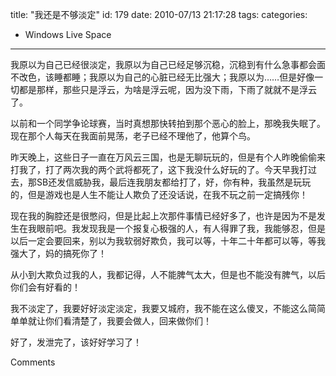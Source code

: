 title: "我还是不够淡定"
id: 179
date: 2010-07/13 21:17:28
tags: 
categories: 
- Windows Live Space
---


我原以为自己已经很淡定，我原以为自己已经足够沉稳，沉稳到有什么急事都会面不改色，该睡都睡；我原以为自己的心脏已经无比强大；我原以为……但是好像一切都是那样，那些只是浮云，为啥是浮云呢，因为没下雨，下雨了就就不是浮云了。

以前和一个同学争论球赛，当时真想那快转拍到那个恶心的脸上，那晚我失眠了。现在那个人每天在我面前晃荡，老子已经不理他了，他算个鸟。

昨天晚上，这些日子一直在万风云三国，也是无聊玩玩的，但是有个人昨晚偷偷来打我了，打了两次我的两个武将都死了，这下我没什么好玩的了。今天早我打过去，那SB还发信威胁我，最后连我朋友都给打了，好，你有种，我虽然是玩玩的，但是游戏也是人生不能让人欺负了还没话说，在我不玩之前一定搞残你！

现在我的胸腔还是很憋闷，但是比起上次那件事情已经好多了，也许是因为不是发生在我眼前吧。我发现我是一个报复心极强的人，有人得罪了我，我能够忍，但是以后一定会要回来，别以为我软弱好欺负，我可以等，十年二十年都可以等，等我强大了，妈的搞死你了！

从小到大欺负过我的人，我都记得，人不能脾气太大，但是也不能没有脾气，以后你们会有好看的！

我不淡定了，我要好好淡定淡定，我要又城府，我不能在这么傻叉，不能这么简简单单就让你们看清楚了，我要会做人，回来做你们！

好了，发泄完了，该好好学习了！

Comments
